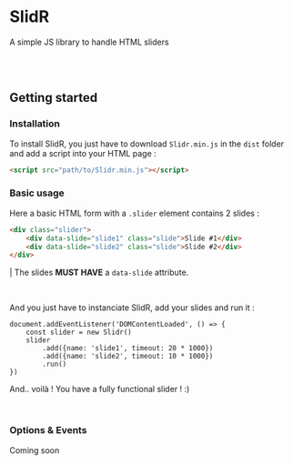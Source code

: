 # SlidR

A simple JS library to handle HTML sliders

<br><br>


## Getting started
### Installation
To install SlidR, you just have to download `Slidr.min.js` in the `dist` folder and add a script into your HTML page :
```HTML
<script src="path/to/Slidr.min.js"></script>
```


### Basic usage

Here a basic HTML form with a `.slider` element contains 2 slides :
```HTML
<div class="slider">
	<div data-slide="slide1" class="slide">Slide #1</div>
	<div data-slide="slide2" class="slide">Slide #2</div>
</div>
```

| The slides **MUST HAVE** a `data-slide` attribute.

<br>

And you just have to instanciate SlidR, add your slides and run it :
```JS
document.addEventListener('DOMContentLoaded', () => {
    const slider = new Slidr()
    slider
        .add({name: 'slide1', timeout: 20 * 1000})
        .add({name: 'slide2', timeout: 10 * 1000})
        .run()
})
```

And.. voilà ! You have a fully functional slider ! :)

<br>

### Options & Events

Coming soon

